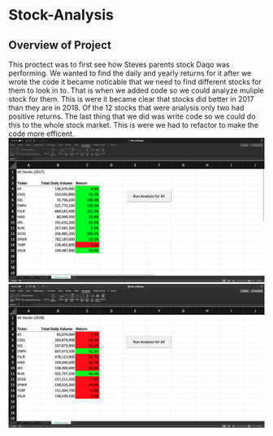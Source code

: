 # Stock-Analysis

## Overview of Project
  This proctect was to first see how Steves parents stock Daqo was performing. We wanted to find the daily and yearly returns for it after we wrote the code it became noticable that we need to find different stocks for them to look in to. That is when we added code so we could analyze muliple stock for them. This is were it became clear that stocks did better in 2017 than they are in 2018. Of the 12 stocks that were analysis only two had positive returns. The last thing that we did was write code so we could do this to the whole stock market. This is were we had to refactor to make the code more efficent.
  ![This is 2017](2017stocks.png) ![This is 2018](stock2018.png)
  


